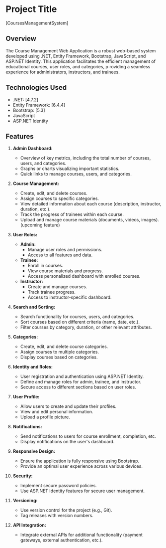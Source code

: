 # Project Title

[CoursesManagementSystem]

## Overview

The Course Management Web Application is a robust web-based system developed using .NET, Entity Framework, Bootstrap, JavaScript, and ASP.NET Identity.
This application facilitates the efficient management of 
educational courses, 
user roles,
and categories, p
roviding a seamless experience for administrators, instructors, and trainees.

## Technologies Used

- .NET: [4.7.2]
- Entity Framework: [6.4.4]
- Bootstrap: [5.3]
- JavaScript
- ASP.NET Identity

## Features

1. **Admin Dashboard:**
   - Overview of key metrics, including the total number of courses, users, and categories.
   - Graphs or charts visualizing important statistics.
   - Quick links to manage courses, users, and categories.

2. **Course Management:**
   - Create, edit, and delete courses.
   - Assign courses to specific categories.
   - View detailed information about each course (description, instructor, duration, etc.).
   - Track the progress of trainees within each course.
   - Upload and manage course materials (documents, videos, images). (upcoming feature)

3. **User Roles:**
   - **Admin:**
     - Manage user roles and permissions.
     - Access to all features and data.
   - **Trainee:**
     - Enroll in courses.
     - View course materials and progress.
     - Access personalized dashboard with enrolled courses.
   - **Instructor:**
     - Create and manage courses.
     - Track trainee progress.
     - Access to instructor-specific dashboard.

4. **Search and Sorting:**
   - Search functionality for courses, users, and categories.
   - Sort courses based on different criteria (name, date, etc.).
   - Filter courses by category, duration, or other relevant attributes.

5. **Categories:**
   - Create, edit, and delete course categories.
   - Assign courses to multiple categories.
   - Display courses based on categories.

6. **Identity and Roles:**
   - User registration and authentication using ASP.NET Identity.
   - Define and manage roles for admin, trainee, and instructor.
   - Secure access to different sections based on user roles.

7. **User Profile:**
   - Allow users to create and update their profiles.
   - View and edit personal information.
   - Upload a profile picture.

8. **Notifications:**
   - Send notifications to users for course enrollment, completion, etc.
   - Display notifications on the user's dashboard.

9. **Responsive Design:**
   - Ensure the application is fully responsive using Bootstrap.
   - Provide an optimal user experience across various devices.

10. **Security:**
    - Implement secure password policies.
    - Use ASP.NET Identity features for secure user management.

11. **Versioning:**
    - Use version control for the project (e.g., Git).
    - Tag releases with version numbers.

12. **API Integration:**
    - Integrate external APIs for additional functionality (payment gateways, external authentication, etc.).
